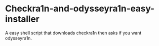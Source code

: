 # Checkra1n-and-odysseyra1n-easy-installer
A easy shell script that downloads checkra1n then asks if you want odysseyra1n.




